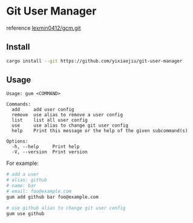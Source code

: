# Git User Manager

reference [lexmin0412/gcm.git](https://github.com/lexmin0412/gcm.git)

## Install

```sh
cargo install --git https://github.com/yixiaojiu/git-user-manager
```

## Usage

```
Usage: gum <COMMAND>

Commands:
  add     add user config
  remove  use alias to remove a user config
  list    list all user config
  use     use alias to change git user config
  help    Print this message or the help of the given subcommand(s)

Options:
  -h, --help     Print help
  -V, --version  Print version
```

For example:

```sh
# add a user
# alias: github
# name: bar
# email: foo@example.com
gum add github bar foo@example.com

# use github alias to change git user config
gum use github
```
